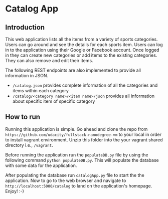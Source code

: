 # Catalog App

## Introduction
This web application lists all the items from a variety of sports categories. Users can go around and see the details for each sports item. Users can log in to the application using their Google or Facebook account. Once logged in they can create new categories or add items to the existing categories. They can also remove and edit their items. 

The following  REST endpoints are also implemented to provide all information in JSON.
- `/catalog.json` provides complete information of all the categories and items within each category
- `/catalog/<category name>/<item name>/json` provides all information about specific item of specific category

## How to run

Running this application is simple.
Go ahead and clone the repo from `https://github.com/udacity/fullstack-nanodegree-vm` to your local in order to install vagrant environment. Unzip this folder into the your vagrant shared directory i.e., `/vagrant`.

Before running the application run the `populateDB.py` file by using the following command `python populateDB.py`. This will populate the database with some data for the application.

After populating the database run `catalogApp.py` file to start the the application. Now to go to the web browser and navigate to `http://localhost:5000/catalog` to land on the application's homepage. Enjoy! :-)
